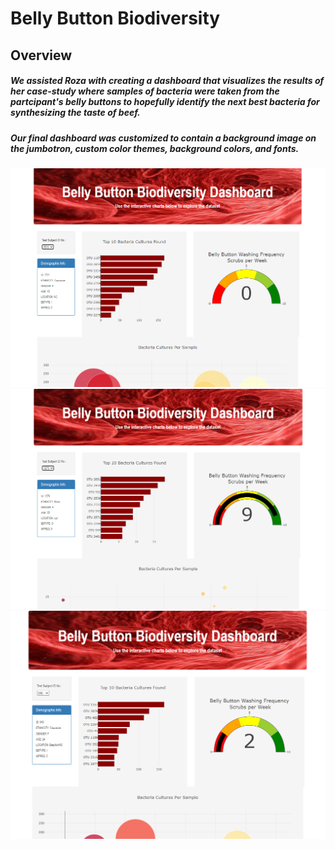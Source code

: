 # Belly Button Biodiversity
## Overview
##### We assisted Roza with creating a dashboard that visualizes the results of her case-study where samples of bacteria were taken from the partcipant's belly buttons to hopefully identify the next best bacteria for synthesizing the taste of beef. 
##### Our final dashboard was customized to contain a background image on the jumbotron, custom color themes, background colors, and fonts.
![homepage_940.PNG](https://github.com/carinaediaz/belly-button-biodiversity/blob/main/images/homepage_1511.PNG)
![homepage_1279.PNG](https://github.com/carinaediaz/belly-button-biodiversity/blob/main/images/homepage_1279.PNG)
![homepage_1511.PNG](https://github.com/carinaediaz/belly-button-biodiversity/blob/main/images/homepage_940.PNG)
